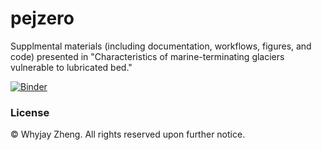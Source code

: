 # pejzero

Supplmental materials (including documentation, workflows, figures, and code) presented in "Characteristics of marine-terminating glaciers vulnerable to lubricated bed."

[![Binder](https://mybinder.org/badge_logo.svg)](https://mybinder.org/v2/gh/whyjz/pejzero/HEAD)

### License

© Whyjay Zheng. All rights reserved upon further notice.

<!-- Dual licensed: MIT and CC-BY 4.0 -->